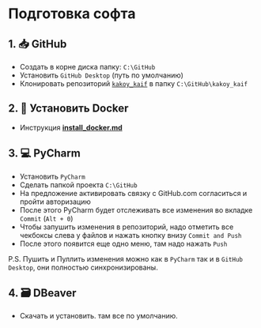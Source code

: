 # Подготовка софта
## 1. 📥 GitHub
- Создать в корне диска папку: `C:\GitHub` 
- Установить `GitHub Desktop` (путь по умолчанию)
- Клонировать репозиторий [`kakoy_kaif`](https://github.com/mustdayker/kakoy_kaif) в папку `C:\GitHub\kakoy_kaif`

## 2. 🐳 Установить Docker
- Инструкция [**install_docker.md**](install_docker.md)

## 3. 💻 PyCharm
- Установить `PyCharm`
- Сделать папкой проекта `C:\GitHub` 
- На предложение активировать связку с GitHub.com согласиться и пройти авторизацию
- После этого PyCharm будет отслеживать все изменения во вкладке `Commit` (`Alt + 0`)
- Чтобы запушить изменения в репозиторий, надо отметить все чекбоксы слева у файлов и нажать кнопку внизу `Commit and Push`
- После этого появится еще одно меню, там надо нажать `Push`

P.S.
Пушить и Пуллить изменения можно как в `PyCharm` так и в `GitHub Desktop`, они полностью синхронизированы. 

## 4. 🗃️ DBeaver
- Скачать и установить. там все по умолчанию. 

